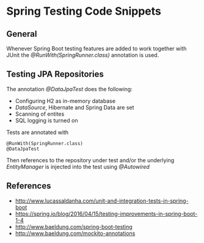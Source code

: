 # Spring Testing Code Snippets

## General
Whenever Spring Boot testing features are added to work together with JUnit the *@RunWith(SpringRunner.class)* annotation is used.

## Testing JPA Repositories
The annotation *@DataJpaTest* does the following:
- Configuring H2 as in-memory database
- *DataSource*, Hibernate and Spring Data are set
- Scanning of entites
- SQL logging is turned on

Tests are annotated with 
```
@RunWith(SpringRunner.class)
@DataJpaTest
```

Then references to the repository under test and/or the underlying *EntityManager* is injected into the test using *@Autowired*

## References
- http://www.lucassaldanha.com/unit-and-integration-tests-in-spring-boot
- https://spring.io/blog/2016/04/15/testing-improvements-in-spring-boot-1-4
- http://www.baeldung.com/spring-boot-testing
- http://www.baeldung.com/mockito-annotations